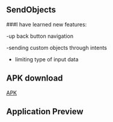 ## SendObjects

###I have learned new features:

-up back button navigation

-sending custom objects through intents

- limiting type of input data

## APK download

[APK](https://github.com/gauri547/SendObjects/releases/download/v1.0/app-debug.apk)

## Application Preview


